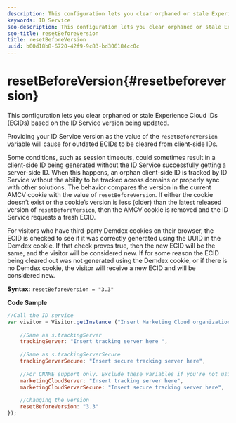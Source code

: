```yaml
---
description: This configuration lets you clear orphaned or stale Experience Cloud IDs (ECIDs) based on the ID Service version being updated.
keywords: ID Service
seo-description: This configuration lets you clear orphaned or stale Experience Cloud IDs (ECIDs) based on the ID Service version being updated.
seo-title: resetBeforeVersion
title: resetBeforeVersion
uuid: b00d18b8-6720-42f9-9c83-bd306184cc0c
---
```


# resetBeforeVersion{#resetbeforeversion}

This configuration lets you clear orphaned or stale Experience Cloud IDs (ECIDs) based on the ID Service version being updated.

Providing your ID Service version as the value of the `resetBeforeVersion` variable will cause for outdated ECIDs to be cleared from client-side IDs.

Some conditions, such as session timeouts, could sometimes result in a client-side ID being generated without the ID Service successfully getting a server-side ID. When this happens, an orphan client-side ID is tracked by ID Service without the ability to be tracked across domains or properly sync with other solutions. The behavior compares the version in the current AMCV cookie with the value of `resetBeforeVersion`. If either the cookie doesn’t exist or the cookie’s version is less (older) than the latest released version of `resetBeforeVersion`, then the AMCV cookie is removed and the ID Service requests a fresh ECID.

For visitors who have third-party Demdex cookies on their browser, the ECID is checked to see if it was correctly generated using the UUID in the Demdex cookie. If that check proves true, then the new ECID will be the same, and the visitor will be considered new. If for some reason the ECID being cleared out was not generated using the Demdex cookie, or if there is no Demdex cookie, the visitor will receive a new ECID and will be considered new.

**Syntax:** `resetBeforeVersion = "3.3"`

**Code Sample**

```js
//Call the ID service 
var visitor = Visitor.getInstance ("Insert Marketing Cloud organization ID here", { 
  
    //Same as s.trackingServer 
    trackingServer: "Insert tracking server here ", 
  
    //Same as s.trackingServerSecure 
    trackingServerSecure: "Insert secure tracking server here", 
  
    //For CNAME support only. Exclude these variables if you're not using CNAME 
    marketingCloudServer: "Insert tracking server here", 
    marketingCloudServerSecure: "Insert secure tracking server here", 
  
    //Changing the version 
    resetBeforeVersion: "3.3" 
});
```

